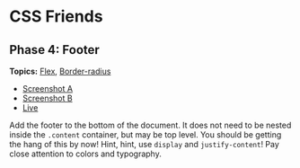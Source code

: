 # CSS Friends

## Phase 4: Footer

**Topics:** [Flex][flex], [Border-radius][t-border-radius]

- [Screenshot A][ss-04-a]
- [Screenshot B][ss-04-b]
- [Live][live-04]

Add the footer to the bottom of the document. It does not need to be
nested inside the `.content` container, but may be top level. You should
be getting the hang of this by now! Hint, hint, use `display` and `justify-content`! Pay close
attention to colors and typography.

[flex]: https://css-tricks.com/snippets/css/a-guide-to-flexbox/
[ss-04-a]: https://github.com/appacademy/curriculum/blob/master/html-css/micro-projects/css-friends/docs/screenshots/04-footer-a.png
[ss-04-b]: https://github.com/appacademy/curriculum/blob/master/html-css/micro-projects/css-friends/docs/screenshots/04-footer-b.png
[t-border-radius]: https://developer.mozilla.org/en-US/docs/Web/CSS/border-radius
[live-04]: http://appacademy.github.io/css-friends/solution/04-footer.html
